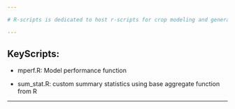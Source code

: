 ```yaml
---

# R-scripts is dedicated to host r-scripts for crop modeling and general statistics

---
```


## KeyScripts:

- mperf.R: Model performance function

- sum_stat.R: custom summary statistics using base aggregate function from R

---
